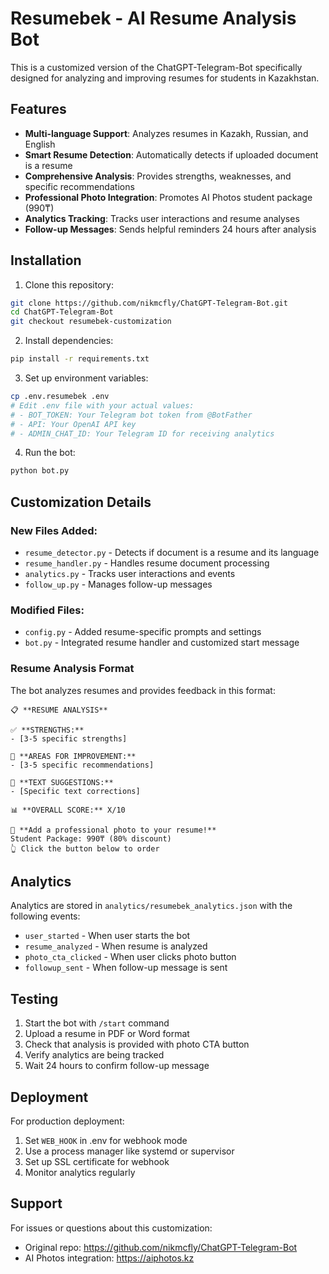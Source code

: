 # Resumebek - AI Resume Analysis Bot

This is a customized version of the ChatGPT-Telegram-Bot specifically designed for analyzing and improving resumes for students in Kazakhstan.

## Features

- **Multi-language Support**: Analyzes resumes in Kazakh, Russian, and English
- **Smart Resume Detection**: Automatically detects if uploaded document is a resume
- **Comprehensive Analysis**: Provides strengths, weaknesses, and specific recommendations
- **Professional Photo Integration**: Promotes AI Photos student package (990₸)
- **Analytics Tracking**: Tracks user interactions and resume analyses
- **Follow-up Messages**: Sends helpful reminders 24 hours after analysis

## Installation

1. Clone this repository:
```bash
git clone https://github.com/nikmcfly/ChatGPT-Telegram-Bot.git
cd ChatGPT-Telegram-Bot
git checkout resumebek-customization
```

2. Install dependencies:
```bash
pip install -r requirements.txt
```

3. Set up environment variables:
```bash
cp .env.resumebek .env
# Edit .env file with your actual values:
# - BOT_TOKEN: Your Telegram bot token from @BotFather
# - API: Your OpenAI API key
# - ADMIN_CHAT_ID: Your Telegram ID for receiving analytics
```

4. Run the bot:
```bash
python bot.py
```

## Customization Details

### New Files Added:
- `resume_detector.py` - Detects if document is a resume and its language
- `resume_handler.py` - Handles resume document processing
- `analytics.py` - Tracks user interactions and events
- `follow_up.py` - Manages follow-up messages

### Modified Files:
- `config.py` - Added resume-specific prompts and settings
- `bot.py` - Integrated resume handler and customized start message

### Resume Analysis Format

The bot analyzes resumes and provides feedback in this format:

```
📋 **RESUME ANALYSIS**

✅ **STRENGTHS:**
- [3-5 specific strengths]

🔧 **AREAS FOR IMPROVEMENT:**
- [3-5 specific recommendations]

📝 **TEXT SUGGESTIONS:**
- [Specific text corrections]

📊 **OVERALL SCORE:** X/10

📸 **Add a professional photo to your resume!**
Student Package: 990₸ (80% discount)
👆 Click the button below to order
```

## Analytics

Analytics are stored in `analytics/resumebek_analytics.json` with the following events:
- `user_started` - When user starts the bot
- `resume_analyzed` - When resume is analyzed
- `photo_cta_clicked` - When user clicks photo button
- `followup_sent` - When follow-up message is sent

## Testing

1. Start the bot with `/start` command
2. Upload a resume in PDF or Word format
3. Check that analysis is provided with photo CTA button
4. Verify analytics are being tracked
5. Wait 24 hours to confirm follow-up message

## Deployment

For production deployment:
1. Set `WEB_HOOK` in .env for webhook mode
2. Use a process manager like systemd or supervisor
3. Set up SSL certificate for webhook
4. Monitor analytics regularly

## Support

For issues or questions about this customization:
- Original repo: https://github.com/nikmcfly/ChatGPT-Telegram-Bot
- AI Photos integration: https://aiphotos.kz
